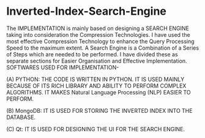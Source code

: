 # Inverted-Index-Search-Engine
The IMPLEMENTATION is mainly based on designing a SEARCH ENGINE taking into consideration the Compression Technologies. I have used the most effective Compression Technology to enhance the Query Processing Speed to the maximum extent. A Search Engine is a Combination of a Series of Steps which are needed to be performed. I have divided these as separate sections for Easier Organisation and Effective Implementation.  
SOFTWARES USED FOR IMPLEMENTATION- 

(A) PYTHON: THE CODE IS WRITTEN IN PYTHON. IT IS USED MAINLY BECAUSE OF ITS RICH LIBRARY AND ABILITY TO PERFORM COMPLEX ALGORITHMS. IT MAKES Natural Language Processing (NLP) EASIER TO PERFORM.  

(B) MongoDB: IT IS USED FOR STORING THE INVERTED INDEX INTO THE DATABASE. 

(C) Qt: IT IS USED FOR DESIGNING THE UI FOR THE SEARCH ENGINE.
